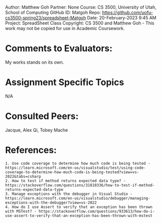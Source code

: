 ﻿Author:     Matthew Goh
Partner:    None
Course:     CS 3500, University of Utah, School of Computing
GitHub ID:  Matgoh
Repo:       https://github.com/uofu-cs3500-spring23/spreadsheet-Matgoh
Date:       20-February-2023 9:45 AM
Project:    SpreadSheet Class
Copyright:  CS 3500 and Matthew Goh - This work may not be copied for use in Academic Coursework.

# Comments to Evaluators:
My works stands on its own.

# Assignment Specific Topics
N/A

# Consulted Peers:
Jacque, Alex Qi, Tobey Mache

# References:
	1. Use code coverage to determine how much code is being tested - https://learn.microsoft.com/en-us/visualstudio/test/using-code-coverage-to-determine-how-much-code-is-being-tested?view=vs-2022&tabs=csharp
	2. How to test if method returns expected data type? - https://stackoverflow.com/questions/31810336/how-to-test-if-method-returns-expected-data-type
	3. Manage exceptions with the debugger in Visual Studio - https://learn.microsoft.com/en-us/visualstudio/debugger/managing-exceptions-with-the-debugger?view=vs-2022
	4. How do I use Assert to verify that an exception has been thrown with MSTest? - https://stackoverflow.com/questions/933613/how-do-i-use-assert-to-verify-that-an-exception-has-been-thrown-with-mstest